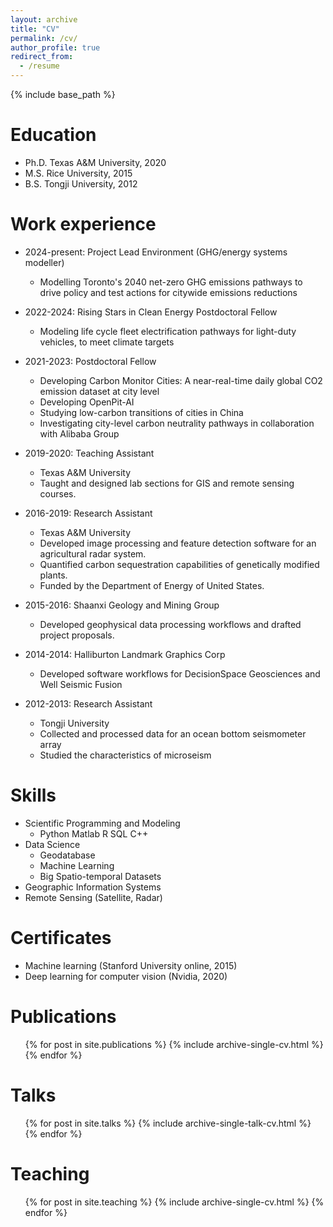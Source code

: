 ```yaml
---
layout: archive
title: "CV"
permalink: /cv/
author_profile: true
redirect_from:
  - /resume
---
```


{% include base_path %}

Education
======
* Ph.D. Texas A&M University, 2020
* M.S. Rice University, 2015
* B.S.  Tongji University, 2012

Work experience
======
* 2024-present:  Project Lead Environment (GHG/energy systems modeller)
  * Modelling Toronto's 2040 net-zero GHG emissions pathways to drive policy and test actions for citywide emissions reductions

* 2022-2024:  Rising Stars in Clean Energy Postdoctoral Fellow
  * Modeling life cycle fleet electrification pathways for light-duty vehicles, to meet climate targets 
  
* 2021-2023:  Postdoctoral Fellow
  * Developing Carbon Monitor Cities: A near-real-time daily global CO2 emission dataset at city level
  * Developing OpenPit-AI
  * Studying low-carbon transitions of cities in China 
  * Investigating city-level carbon neutrality pathways in collaboration with Alibaba Group
	

* 2019-2020:  Teaching Assistant
  * Texas A&M University
  * Taught and designed lab sections for GIS and remote sensing courses.

* 2016-2019: Research Assistant
  * Texas A&M University
  * Developed image processing and feature detection software for an agricultural radar system.
  * Quantified carbon sequestration capabilities of genetically modified plants.
  * Funded by the Department of Energy of United States.

* 2015-2016: Shaanxi Geology and Mining Group
  * Developed geophysical data processing workflows and drafted project proposals.

* 2014-2014: Halliburton Landmark Graphics Corp
  * Developed software workflows for DecisionSpace Geosciences and Well Seismic Fusion

* 2012-2013: Research Assistant
  * Tongji University
  * Collected and processed data for an ocean bottom seismometer array
  * Studied the characteristics of microseism

Skills
======
* Scientific Programming and Modeling
  * Python Matlab R SQL C++
* Data Science
  * Geodatabase
  * Machine Learning
  * Big Spatio-temporal Datasets
* Geographic Information Systems
* Remote Sensing (Satellite, Radar)

Certificates
======
* Machine learning (Stanford University online, 2015)
* Deep learning for computer vision (Nvidia, 2020)

Publications
======
  <ul>{% for post in site.publications %}
    {% include archive-single-cv.html %}
  {% endfor %}</ul>
  
Talks
======
  <ul>{% for post in site.talks %}
    {% include archive-single-talk-cv.html %}
  {% endfor %}</ul>
  
Teaching
======
  <ul>{% for post in site.teaching %}
    {% include archive-single-cv.html %}
  {% endfor %}</ul>
  

